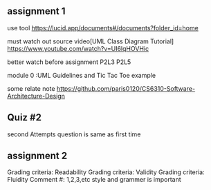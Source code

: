 ## assignment 1

use tool https://lucid.app/documents#/documents?folder_id=home

must watch out source video[UML Class Diagram Tutorial] https://www.youtube.com/watch?v=UI6lqHOVHic

better watch before assignment P2L3 P2L5 

module 0 :UML Guidelines  and Tic Tac Toe example


some relate note 
https://github.com/paris0120/CS6310-Software-Architecture-Design

## Quiz #2
second Attempts question is same as first time


## assignment 2
Grading criteria: Readability
Grading criteria: Validity
Grading criteria: Fluidity
Comment #: 1,2,3,etc
style and grammer is important
